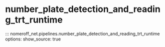 # number_plate_detection_and_reading_trt_runtime
::: nomeroff_net.pipelines.number_plate_detection_and_reading_trt_runtime
        options:
            show_source: true